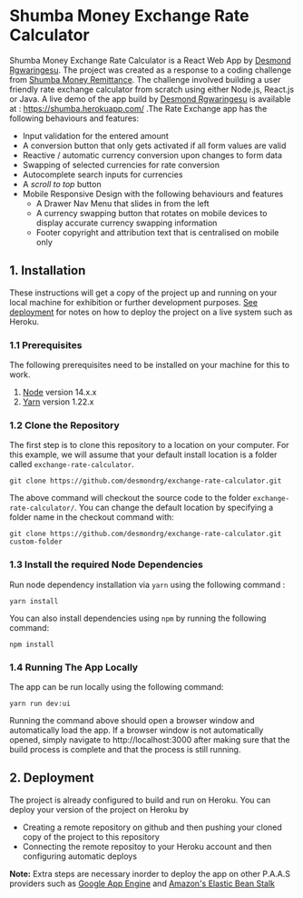 
# Shumba Money Exchange Rate Calculator
  
Shumba Money Exchange Rate Calculator is a React Web App by [Desmond Rgwaringesu][desmondrg]. The project was created as a response to a coding challenge from [Shumba Money Remittance][shumbaMoney]. The challenge involved building a user friendly rate exchange calculator from scratch using either Node.js, React.js or Java. A live demo of the app build by [Desmond Rgwaringesu][desmondrg] is available at : https://shumba.herokuapp.com/
.The Rate Exchange app has the following behaviours and features:  
 - Input validation for the entered amount  
- A conversion button that only gets activated if all form values are valid   
- Reactive / automatic currency conversion upon changes to form data  
- Swapping of selected currencies for rate conversion  
- Autocomplete search inputs for currencies 
- A *scroll to top* button 
- Mobile Responsive Design with the following behaviours and features  
	- A Drawer Nav Menu that slides in from the left  
	- A currency swapping button that rotates on mobile devices to display accurate currency swapping information  
	- Footer copyright and attribution text that is centralised on mobile only

## 1. Installation  
  
These instructions will get a copy of the project up and running on your local machine for exhibition or further development purposes. [See deployment][deploy]  for notes on how to deploy the project on a live system such as Heroku.  
  
### 1.1 Prerequisites  
  
The following prerequisites need to be installed on your machine for this to work.  
  
 1. [Node][nodejs] version 14.x.x
 2. [Yarn][yarn] version  1.22.x

### 1.2 Clone the Repository  
  
The first step is to clone this repository to a location on your computer. For this example, we will assume that your default install location is a folder called `exchange-rate-calculator`.  
  
```console  
git clone https://github.com/desmondrg/exchange-rate-calculator.git  
```
 The above command will checkout the source code to the folder `exchange-rate-calculator/`. You can change the default location by specifying a folder name in the checkout command with:  
  
```console  
git clone https://github.com/desmondrg/exchange-rate-calculator.git custom-folder 
```

### 1.3 Install the required Node Dependencies
  Run node dependency installation via `yarn` using the following command :
  
```console  
yarn install
```
You can also install dependencies using `npm` by running the following command:

```console  
npm install
```
### 1.4 Running The App Locally  

The app can be run locally using the following command:  
  
```console  
yarn run dev:ui
```
Running the command above should open a browser window and automatically load the app. If a browser window is not automatically opened, simply navigate to http://localhost:3000 after making sure that the build process is complete and that the process is still running.

## 2. Deployment  
  The project is already configured to build and run on Heroku. You can deploy your version of the project on Heroku by
 - Creating a remote repository on github and then pushing your cloned copy of the project to this repository
 - Connecting the remote repositoy to your Heroku account and then configuring automatic deploys
 
**Note:** Extra steps are necessary inorder to deploy the app on other P.A.A.S providers such as [Google App Engine][googleApp] and [Amazon's Elastic Bean Stalk][elasticBean]
  

[deploy]: ##2-deployment
[nodejs]: https://nodejs.org/en/
[yarn]: https://yarnpkg.com/
[googleApp]: https://cloud.google.com/appengine
[elasticBean]: https://aws.amazon.com/elasticbeanstalk/
[shumbaMoney]: https://www.shumbamoney.com/
[desmondrg]: https://zw.linkedin.com/in/desmond-rgwaringesu-83595798